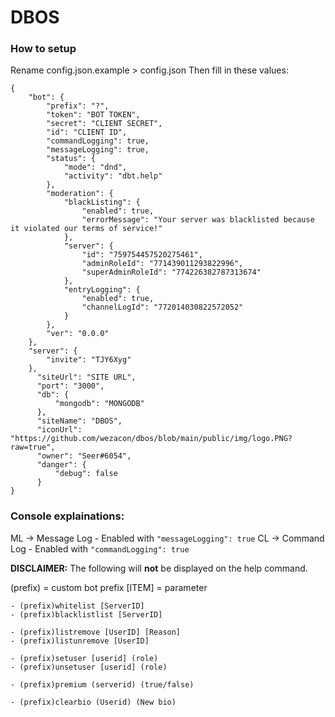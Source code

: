 # DBOS               
### How to setup
Rename config.json.example > config.json
Then fill in these values:
```
{
	"bot": {
		"prefix": "?",
		"token": "BOT TOKEN",
		"secret": "CLIENT SECRET",
		"id": "CLIENT ID",
		"commandLogging": true,
		"messageLogging": true,
		"status": {
			"mode": "dnd",
            "activity": "dbt.help"
		},
        "moderation": {
            "blackListing": {
                "enabled": true,
                "errorMessage": "Your server was blacklisted because it violated our terms of service!"
            },
            "server": {
                "id": "759754457520275461",
                "adminRoleId": "771439011293822996",
                "superAdminRoleId": "774226382787313674"
            },
            "entryLogging": {
                "enabled": true,
                "channelLogId": "772014030822572052"
            }
        },
		"ver": "0.0.0"
	},
	"server": {
		"invite": "TJY6Xyg"
	},
	  "siteUrl": "SITE URL",
	  "port": "3000",
	  "db": {
		  "mongodb": "MONGODB"
	  },
	  "siteName": "DBOS",
	  "iconUrl": "https://github.com/wezacon/dbos/blob/main/public/img/logo.PNG?raw=true",
      "owner": "Seer#6054",
      "danger": {
          "debug": false
      }
}
```
### Console explainations:
ML -> Message Log - Enabled with `"messageLogging": true`
CL -> Command Log - Enabled with `"commandLogging": true`

**DISCLAIMER:** The following will **not** be displayed on the help command.

(prefix) = custom bot prefix
[ITEM] = parameter
```
- (prefix)whitelist [ServerID]
- (prefix)blacklistlist [ServerID]

- (prefix)listremove [UserID] [Reason]
- (prefix)listunremove [UserID]

- (prefix)setuser [userid] (role)
- (prefix)unsetuser [userid] (role)

- (prefix)premium (serverid) (true/false)

- (prefix)clearbio (Userid) (New bio)
``` 